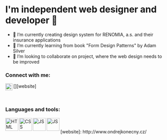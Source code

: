 # I'm independent web designer and developer 👋

- 🔭 I’m currently creating design system for RENOMIA, a.s. and their insurance applications
- 🌱 I’m currently learning from book "Form Design Patterns" by Adam Silver
- 👯 I’m looking to collaborate on project, where the web design needs to be improved

### Connect with me:

[<img align="left" alt="Twitter account" width="22px" src="http://www.ondrejkonecny.cz/assets/svg/iconfinder_twitter_circle_294709.svg" />][website]

<br>

### Languages and tools:
<img align="left" alt="HTML" height="40px" src="http://www.ondrejkonecny.cz/assets/svg/iconfinder_167_Html5_logo_logos_4373229.svg" />
<img align="left" alt="CSS" width="40px" src="http://www.ondrejkonecny.cz/assets/svg/iconfinder_187_Js_logo_logos_4373213.svg" />
<img align="left" alt="JS" width="40px" src="http://www.ondrejkonecny.cz/assets/svg/iconfinder_badge-css-3_317756.svg" />
<img align="left" alt="JS" width="40px" src="http://www.ondrejkonecny.cz/assets/svg/css-5.svg" />

<br>
<br>
[website]: http://www.ondrejkonecny.cz/